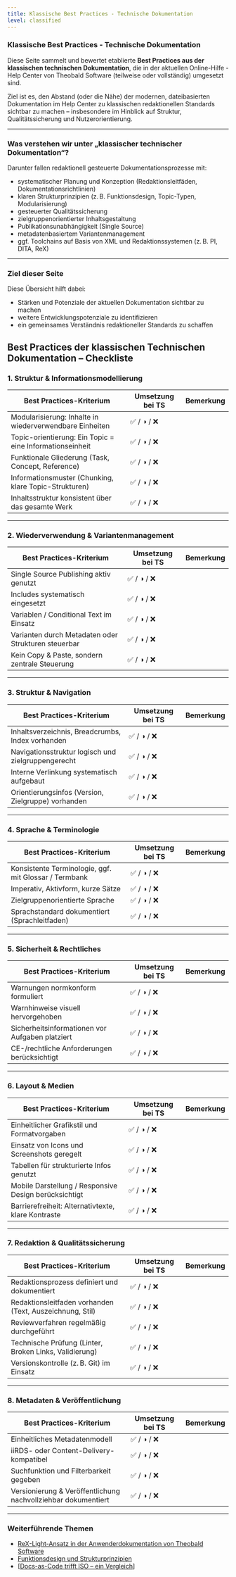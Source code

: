 ```yaml
---
title: Klassische Best Practices - Technische Dokumentation
level: classified
---
```

### Klassische Best Practices - Technische Dokumentation
Diese Seite sammelt und bewertet etablierte **Best Practices aus der klassischen technischen Dokumentation**, die in der aktuellen Online-Hilfe - Help Center von Theobald Software (teilweise oder vollständig) umgesetzt sind.

Ziel ist es, den Abstand (oder die Nähe) der modernen, dateibasierten Dokumentation im Help Center zu klassischen redaktionellen Standards sichtbar zu machen – insbesondere im Hinblick auf Struktur, Qualitätssicherung und Nutzerorientierung.

---

### Was verstehen wir unter „klassischer technischer Dokumentation“?

Darunter fallen redaktionell gesteuerte Dokumentationsprozesse mit:

- systematischer Planung und Konzeption (Redaktionsleitfäden, Dokumentationsrichtlinien)
- klaren Strukturprinzipien (z. B. Funktionsdesign, Topic-Typen, Modularisierung)
- gesteuerter Qualitätssicherung
- zielgruppenorientierter Inhaltsgestaltung
- Publikationsunabhängigkeit (Single Source)
- metadatenbasiertem Variantenmanagement
- ggf. Toolchains auf Basis von XML und Redaktionssystemen (z. B. PI, DITA, ReX)

---

### Ziel dieser Seite

Diese Übersicht hilft dabei:

- Stärken und Potenziale der aktuellen Dokumentation sichtbar zu machen
- weitere Entwicklungspotenziale zu identifizieren
- ein gemeinsames Verständnis redaktioneller Standards zu schaffen

## Best Practices der klassischen Technischen Dokumentation – Checkliste

### 1. Struktur & Informationsmodellierung

| Best Practices-Kriterium                                     | Umsetzung bei TS       | Bemerkung |
|--------------------------------------------------------------|-------------------------|-----------|
| Modularisierung: Inhalte in wiederverwendbare Einheiten      | ✅ / ◑ / ❌          |           |
| Topic-orientierung: Ein Topic = eine Informationseinheit     | ✅ / ◑ / ❌          |           |
| Funktionale Gliederung (Task, Concept, Reference)            | ✅ / ◑ / ❌          |           |
| Informationsmuster (Chunking, klare Topic-Strukturen)        | ✅ / ◑ / ❌          |           |
| Inhaltsstruktur konsistent über das gesamte Werk             | ✅ / ◑ / ❌          |           |

---

### 2. Wiederverwendung & Variantenmanagement

| Best Practices-Kriterium                                     | Umsetzung bei TS       | Bemerkung |
|--------------------------------------------------------------|-------------------------|-----------|
| Single Source Publishing aktiv genutzt                       | ✅ / ◑ / ❌          |           |
| Includes systematisch eingesetzt                             | ✅ / ◑ / ❌          |           |
| Variablen / Conditional Text im Einsatz                      | ✅ / ◑ / ❌          |           |
| Varianten durch Metadaten oder Strukturen steuerbar          | ✅ / ◑ / ❌          |           |
| Kein Copy & Paste, sondern zentrale Steuerung                | ✅ / ◑ / ❌          |           |

---

### 3. Struktur & Navigation

| Best Practices-Kriterium                                     | Umsetzung bei TS       | Bemerkung |
|--------------------------------------------------------------|-------------------------|-----------|
| Inhaltsverzeichnis, Breadcrumbs, Index vorhanden             | ✅ / ◑ / ❌          |           |
| Navigationsstruktur logisch und zielgruppengerecht           | ✅ / ◑ / ❌          |           |
| Interne Verlinkung systematisch aufgebaut                    | ✅ / ◑ / ❌          |           |
| Orientierungsinfos (Version, Zielgruppe) vorhanden           | ✅ / ◑ / ❌          |           |

---

### 4. Sprache & Terminologie

| Best Practices-Kriterium                                     | Umsetzung bei TS       | Bemerkung |
|--------------------------------------------------------------|-------------------------|-----------|
| Konsistente Terminologie, ggf. mit Glossar / Termbank        | ✅ / ◑ / ❌          |           |
| Imperativ, Aktivform, kurze Sätze                            | ✅ / ◑ / ❌          |           |
| Zielgruppenorientierte Sprache                               | ✅ / ◑ / ❌          |           |
| Sprachstandard dokumentiert (Sprachleitfaden)                | ✅ / ◑ / ❌          |           |

---

### 5. Sicherheit & Rechtliches

| Best Practices-Kriterium                                     | Umsetzung bei TS       | Bemerkung |
|--------------------------------------------------------------|-------------------------|-----------|
| Warnungen normkonform formuliert                             | ✅ / ◑ / ❌          |           |
| Warnhinweise visuell hervorgehoben                           | ✅ / ◑ / ❌          |           |
| Sicherheitsinformationen vor Aufgaben platziert              | ✅ / ◑ / ❌          |           |
| CE-/rechtliche Anforderungen berücksichtigt                  | ✅ / ◑ / ❌          |           |

---

### 6. Layout & Medien

| Best Practices-Kriterium                                     | Umsetzung bei TS       | Bemerkung |
|--------------------------------------------------------------|-------------------------|-----------|
| Einheitlicher Grafikstil und Formatvorgaben                  | ✅ / ◑ / ❌          |           |
| Einsatz von Icons und Screenshots geregelt                   | ✅ / ◑ / ❌          |           |
| Tabellen für strukturierte Infos genutzt                     | ✅ / ◑ / ❌          |           |
| Mobile Darstellung / Responsive Design berücksichtigt        | ✅ / ◑ / ❌          |           |
| Barrierefreiheit: Alternativtexte, klare Kontraste           | ✅ / ◑ / ❌          |           |

---

### 7. Redaktion & Qualitätssicherung

| Best Practices-Kriterium                                     | Umsetzung bei TS       | Bemerkung |
|--------------------------------------------------------------|-------------------------|-----------|
| Redaktionsprozess definiert und dokumentiert                 | ✅ / ◑ / ❌          |           |
| Redaktionsleitfaden vorhanden (Text, Auszeichnung, Stil)     | ✅ / ◑ / ❌          |           |
| Reviewverfahren regelmäßig durchgeführt                      | ✅ / ◑ / ❌          |           |
| Technische Prüfung (Linter, Broken Links, Validierung)       | ✅ / ◑ / ❌          |           |
| Versionskontrolle (z. B. Git) im Einsatz                     | ✅ / ◑ / ❌          |           |

---

### 8. Metadaten & Veröffentlichung

| Best Practices-Kriterium                                     | Umsetzung bei TS       | Bemerkung |
|--------------------------------------------------------------|-------------------------|-----------|
| Einheitliches Metadatenmodell                                | ✅ / ◑ / ❌          |           |
| iiRDS- oder Content-Delivery-kompatibel                      | ✅ / ◑ / ❌          |           |
| Suchfunktion und Filterbarkeit gegeben                       | ✅ / ◑ / ❌          |           |
| Versionierung & Veröffentlichung nachvollziehbar dokumentiert| ✅ / ◑ / ❌          |           |

****
###  Weiterführende Themen

- [ReX-Light-Ansatz in der Anwenderdokumentation von Theobald Software](rex-light.md)  
- [Funktionsdesign und Strukturprinzipien](fuktionsdesign.md)
- [[Docs-as-Code trifft ISO – ein Vergleich](iso-din.md)]